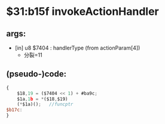 ﻿
# $31:b15f invokeActionHandler

<summary></summary>

## args:
+	[in] u8 $7404 : handlerType (from actionParam[4])
	-	分裂=11
## (pseudo-)code:
```js
{
	$18,19 = ($7404 << 1) + #ba9c;
	$1a,1b = *($18,$19)
	(*$1a)();	//funcptr
$b17c:
}
```



